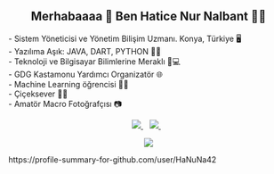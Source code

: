 <h2 align='center'>
Merhabaaaa &#129321; Ben Hatice Nur Nalbant &#128587;&#x1F643;
</h2>

<p align='left'>
- Sistem Yöneticisi ve Yönetim Bilişim Uzmanı. Konya, Türkiye &#x1F5A5; <br>
- Yazılıma Aşık: JAVA, DART, PYTHON &#x1F49C;&#x1F917; <br>
- Teknoloji ve Bilgisayar Bilimlerine Meraklı &#x1F648;&#x1F4BB; <br>
- GDG Kastamonu Yardımcı Organizatör &#x1F310; <br>
- Machine Learning öğrencisi &#x1F3FE;&#x1F4DD; <br>
- Çiçeksever &#x1F338;&#x1F339; <br>
- Amatör Macro Fotoğrafçısı &#x1F4F7; <br>
</p>

<p align='center'>
 
  <a href="https://www.linkedin.com/in/hatice-nur-n-916b7517a/">
    <img src="https://img.shields.io/badge/linkedin-%230077B5.svg?&style=for-the-badge&logo=linkedin&logoColor=white" />
  </a>&nbsp;&nbsp;
  <a href="https://instagram.com/birdeliprogramci">
    <img src="https://img.shields.io/badge/instagram-%23E4405F.svg?&style=for-the-badge&logo=instagram&logoColor=white" />        
  </a>&nbsp;&nbsp;
  
</p>

 
<p align='center'>
  <a href="#"><img src="https://visitor-badge.glitch.me/badge?page_id=hanuna42.hanuna42"></a>
  </p>

<p>https://profile-summary-for-github.com/user/HaNuNa42</p>

<!--
### Hi there 👋


**HaNuNa42/HaNuNa42** is a ✨ _special_ ✨ repository because its `README.md` (this file) appears on your GitHub profile.

Here are some ideas to get you started:

- 🔭 I’m currently working on ...
- 🌱 I’m currently learning ...
- 👯 I’m looking to collaborate on ...
- 🤔 I’m looking for help with ...
- 💬 Ask me about ...
- 📫 How to reach me: ...
- 😄 Pronouns: ...
- ⚡ Fun fact: ...
-->
